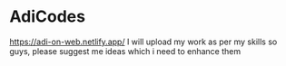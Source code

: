 # AdiCodes
https://adi-on-web.netlify.app/
I will upload my work as per my skills so guys, please suggest me ideas which i need to enhance them
